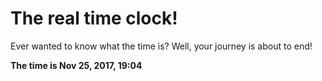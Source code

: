# The real time clock!

Ever wanted to know what the time is? Well, your journey is about to end!

**The time is Nov 25, 2017, 19:04**